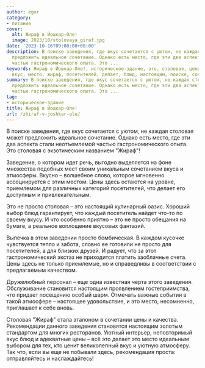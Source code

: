 ```yaml
---
author: egor
category:
- питание
cover:
  alt: Жираф в Йошкар-Оле!
  image: 2023/10/stolovaya_giraf.jpg
date: '2023-10-16T09:00:00+00:00'
description: В поиске заведения, где вкус сочетается с уютом, не каждая столовая может
  предложить идеальное сочетание. Однако есть место, где эти два аспекта стали неотъемлемой
  частью гастрономического опыта. Это ...
keywords: Жираф в Йошкар-Оле!, историческое-здание, это, столовая, цены, просто, заведения,
  вкус, место, жираф, посетителей, делает, блюд, настоящим, поиске, сочетается, уютом
summary: В поиске заведения, где вкус сочетается с уютом, не каждая столовая может
  предложить идеальное сочетание. Однако есть место, где эти два аспекта стали неотъемлемой
  частью гастрономического опыта. Это ...
tag:
- историческое-здание
title: Жираф в Йошкар-Оле!
url: /zhiraf-v-joshkar-ole/
---
```


В поиске заведения, где вкус сочетается с уютом, не каждая столовая может предложить идеальное сочетание. Однако есть место, где эти два аспекта стали неотъемлемой частью гастрономического опыта. Это столовая с экзотическим названием "Жираф"!

Заведение, о котором идет речь, выгодно выделяется на фоне множества подобных мест своим уникальным сочетанием вкуса и атмосферы. Вкусно – волшебное слово, которое мгновенно ассоциируется с этим местом. Цены здесь остаются на уровне, приемлемом для различных категорий посетителей, что делает его доступным и привлекательным.

Это не просто столовая – это настоящий кулинарный оазис. Хороший выбор блюд гарантирует, что каждый посетитель найдет что-то по своему вкусу. И что особенно приятно – это не просто обещания на бумаге, а реальное воплощение вкусовых фантазий.

Выпечка в этом заведении просто бомбическая. В каждом кусочке чувствуется тепло и забота, словно ее готовили не просто для посетителей, а для близких друзей. И радует, что за этот гастрономический экстаз не приходится платить заоблачные счета. Цены здесь не только приемлемые, но и справедливы в соответствии с предлагаемым качеством.

Дружелюбный персонал – еще одна известная черта этого заведения. Обслуживание становится настоящим проявлением гостеприимства, что придает посещению особый шарм. Отмечать важные события в такой атмосфере – настоящее удовольствие, и это место, несомненно, приглашает к себе вновь.

Столовая "Жираф" стала эталоном в сочетании цены и качества. Рекомендации данного заведения становятся настоящим золотым стандартом для многих ресторанов. Уютный интерьер, неповторимый вкус блюд и адекватные цены – всё это делает это место идеальным выбором для тех, кто ценит великолепный вкус и уютную атмосферу. Так что, если вы еще не побывали здесь, рекомендация проста: отправляйтесь и наслаждайтесь!